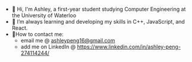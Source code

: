 - 👋 Hi, I'm Ashley, a first-year student studying Computer Engineering at the University of Waterloo 
- 👀 I’m always learning and developing my skills in C++, JavaScript, and React. 
- 🌱How to contact me:
    - email me @ ashleypeng16@gmail.com
    - add me on LinkedIn @ https://www.linkedin.com/in/ashley-peng-274114244/

